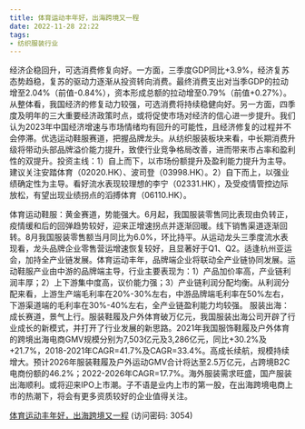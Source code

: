 ```yaml
---
title: 体育运动丰年好，出海跨境又一程
date: 2022-11-28 22:22
tags:
- 纺织服装行业
---
```

经济企稳回升，可选消费修复向好。一方面，三季度GDP同比+3.9%，经济复苏态势趋稳，复苏的驱动力逐渐从投资转向消费。最终消费支出对当季GDP的拉动增至2.04%（前值-0.84%），资本形成总额的拉动增至0.79%（前值+0.27%）。从整体看，我国经济的修复动力较强，可选消费将持续稳健向好。另一方面，四季度及明年的三大重要经济政策时点，或将促使市场对经济的信心进一步提升。我们认为2023年中国经济增速与市场情绪均有回升的可能性，且经济修复的过程并不会停滞。优选运动鞋服赛道，把握品牌龙头。从纺织服装板块来看，中长期消费升级将带动头部品牌溢价能力提升，致使行业竞争格局改善，进而带来市占率和盈利性的双提升。投资主线：1）自上而下，以市场份额提升及盈利能力提升为主导。建议关注安踏体育（02020.HK）、波司登（03998.HK）。2）自下而上，以强业绩确定性为主导。看好流水表现较理想的李宁（02331.HK），及受疫情管控边际放松，有望出现业绩拐点的滔搏体育（06110.HK）。
<!-- more -->
体育运动鞋服：黄金赛道，势能强大。6月起，我国服装零售同比表现由负转正，疫情缓和后的回弹趋势较好，迎来正增速拐点并逐渐回暖。线下销售渠道逐渐回转。8月我国服装零售额当月同比为6.0%，环比持平。从运动龙头三季度流水表现看，龙头品牌企业零售营运增速恢复较好，且显著好于Q1、Q2。适逢杭州亚运会，加持全产业链发展。体育运动丰年，品牌端企业将联动全产业链协同发展。运动鞋服产业由中游的品牌端主导，行业主要表现为：1）产品加价率高，产业链利润丰厚；2）上下游集中度高，议价能力强；3）产业链利润分配均衡。从利润分配来看，上游生产端毛利率在20%-30%左右，中游品牌端毛利率在50%左右，下游渠道端的毛利率在30%-40%左右，全产业链盈利能力均较强。
服装出海：成长赛道，景气上行。服装鞋履及户外体育破万亿元，我国服装出海公司开辟了行业成长的新模式，并打开了行业发展的新思路。2021年我国服饰鞋履及户外体育的跨境出海电商GMV规模分别为7,503亿元及3,286亿元，同比+30.2%及+21.7%，2018-2021年CAGR=41.7%及CAGR=33.4%。高成长续航，规模持续增大。预计2026年服装鞋履及户外运动GMV合计将达至2.5万亿元，占跨境B2C电商份额的46.2%；2022-2026年CAGR=17.7%。海外服装需求旺盛，国产服装出海顺利。或将迎来IPO上市潮。子不语是业内上市的第一股，在出海跨境电商上市的热潮下，将会有更多资质较好的企业值得关注。

[体育运动丰年好，出海跨境又一程](https://url12.ctfile.com/f/3948612-735512317-036008?p=3054)
(访问密码: 3054)
